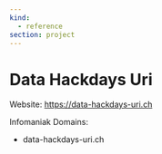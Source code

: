 ```yaml
---
kind:
  - reference
section: project
---
```


# Data Hackdays Uri

Website: <https://data-hackdays-uri.ch>

Infomaniak Domains:

- data-hackdays-uri.ch
